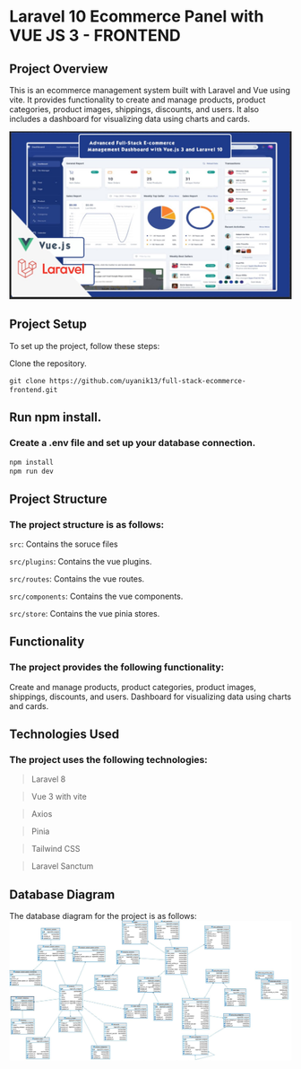 # Laravel 10 Ecommerce Panel with VUE JS 3 - FRONTEND


## Project Overview
This is an ecommerce management system built with Laravel and Vue using vite. It provides functionality to create and manage products, product categories, product images, shippings, discounts, and users. It also includes a dashboard for visualizing data using charts and cards.

![desktop](/public/demo/laravel-vue.jpeg)


## Project Setup
To set up the project, follow these steps:

Clone the repository.
```
git clone https://github.com/uyanik13/full-stack-ecommerce-frontend.git
```

## Run npm install.
### Create a .env file and set up your database connection.
```
npm install
npm run dev
```


## Project Structure
### The project structure is as follows:

`src`: Contains the soruce files

`src/plugins`: Contains the vue plugins.

`src/routes`: Contains the vue routes.

`src/components`: Contains the vue components.

`src/store`: Contains the vue pinia stores.



## Functionality
### The project provides the following functionality:

Create and manage products, product categories, product images, shippings, discounts, and users.
Dashboard for visualizing data using charts and cards.

## Technologies Used
### The project uses the following technologies:

> Laravel 8

> Vue 3 with vite

> Axios

> Pinia

> Tailwind CSS

> Laravel Sanctum

## Database Diagram
The database diagram for the project is as follows:
![desktop](/public/demo/database-diagram.jpeg)
